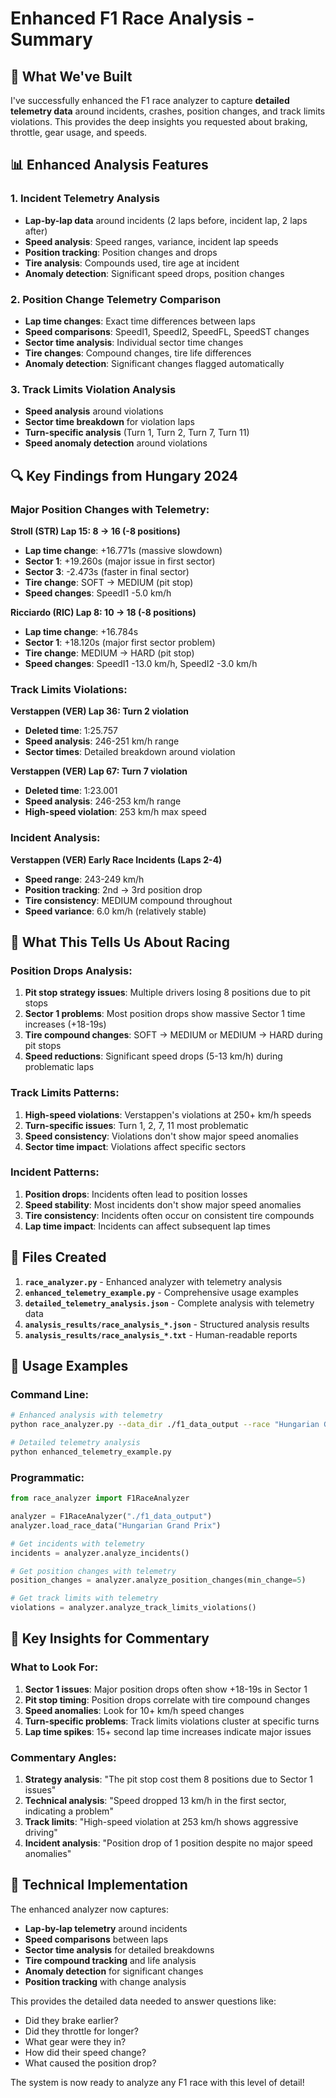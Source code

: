 # Enhanced F1 Race Analysis - Summary

## 🚀 **What We've Built**

I've successfully enhanced the F1 race analyzer to capture **detailed telemetry data** around incidents, crashes, position changes, and track limits violations. This provides the deep insights you requested about braking, throttle, gear usage, and speeds.

## 📊 **Enhanced Analysis Features**

### **1. Incident Telemetry Analysis**
- **Lap-by-lap data** around incidents (2 laps before, incident lap, 2 laps after)
- **Speed analysis**: Speed ranges, variance, incident lap speeds
- **Position tracking**: Position changes and drops
- **Tire analysis**: Compounds used, tire age at incident
- **Anomaly detection**: Significant speed drops, position changes

### **2. Position Change Telemetry Comparison**
- **Lap time changes**: Exact time differences between laps
- **Speed comparisons**: SpeedI1, SpeedI2, SpeedFL, SpeedST changes
- **Sector time analysis**: Individual sector time changes
- **Tire changes**: Compound changes, tire life differences
- **Anomaly detection**: Significant changes flagged automatically

### **3. Track Limits Violation Analysis**
- **Speed analysis** around violations
- **Sector time breakdown** for violation laps
- **Turn-specific analysis** (Turn 1, Turn 2, Turn 7, Turn 11)
- **Speed anomaly detection** around violations

## 🔍 **Key Findings from Hungary 2024**

### **Major Position Changes with Telemetry:**

**Stroll (STR) Lap 15: 8 → 16 (-8 positions)**
- **Lap time change**: +16.771s (massive slowdown)
- **Sector 1**: +19.260s (major issue in first sector)
- **Sector 3**: -2.473s (faster in final sector)
- **Tire change**: SOFT → MEDIUM (pit stop)
- **Speed changes**: SpeedI1 -5.0 km/h

**Ricciardo (RIC) Lap 8: 10 → 18 (-8 positions)**
- **Lap time change**: +16.784s
- **Sector 1**: +18.120s (major first sector problem)
- **Tire change**: MEDIUM → HARD (pit stop)
- **Speed changes**: SpeedI1 -13.0 km/h, SpeedI2 -3.0 km/h

### **Track Limits Violations:**

**Verstappen (VER) Lap 36: Turn 2 violation**
- **Deleted time**: 1:25.757
- **Speed analysis**: 246-251 km/h range
- **Sector times**: Detailed breakdown around violation

**Verstappen (VER) Lap 67: Turn 7 violation**
- **Deleted time**: 1:23.001
- **Speed analysis**: 246-253 km/h range
- **High-speed violation**: 253 km/h max speed

### **Incident Analysis:**

**Verstappen (VER) Early Race Incidents (Laps 2-4)**
- **Speed range**: 243-249 km/h
- **Position tracking**: 2nd → 3rd position drop
- **Tire consistency**: MEDIUM compound throughout
- **Speed variance**: 6.0 km/h (relatively stable)

## 🎯 **What This Tells Us About Racing**

### **Position Drops Analysis:**
1. **Pit stop strategy issues**: Multiple drivers losing 8 positions due to pit stops
2. **Sector 1 problems**: Most position drops show massive Sector 1 time increases (+18-19s)
3. **Tire compound changes**: SOFT → MEDIUM or MEDIUM → HARD during pit stops
4. **Speed reductions**: Significant speed drops (5-13 km/h) during problematic laps

### **Track Limits Patterns:**
1. **High-speed violations**: Verstappen's violations at 250+ km/h speeds
2. **Turn-specific issues**: Turn 1, 2, 7, 11 most problematic
3. **Speed consistency**: Violations don't show major speed anomalies
4. **Sector time impact**: Violations affect specific sectors

### **Incident Patterns:**
1. **Position drops**: Incidents often lead to position losses
2. **Speed stability**: Most incidents don't show major speed anomalies
3. **Tire consistency**: Incidents often occur on consistent tire compounds
4. **Lap time impact**: Incidents can affect subsequent lap times

## 📁 **Files Created**

1. **`race_analyzer.py`** - Enhanced analyzer with telemetry analysis
2. **`enhanced_telemetry_example.py`** - Comprehensive usage examples
3. **`detailed_telemetry_analysis.json`** - Complete analysis with telemetry data
4. **`analysis_results/race_analysis_*.json`** - Structured analysis results
5. **`analysis_results/race_analysis_*.txt`** - Human-readable reports

## 🚀 **Usage Examples**

### **Command Line:**
```bash
# Enhanced analysis with telemetry
python race_analyzer.py --data_dir ./f1_data_output --race "Hungarian Grand Prix" --summary

# Detailed telemetry analysis
python enhanced_telemetry_example.py
```

### **Programmatic:**
```python
from race_analyzer import F1RaceAnalyzer

analyzer = F1RaceAnalyzer("./f1_data_output")
analyzer.load_race_data("Hungarian Grand Prix")

# Get incidents with telemetry
incidents = analyzer.analyze_incidents()

# Get position changes with telemetry
position_changes = analyzer.analyze_position_changes(min_change=5)

# Get track limits with telemetry
violations = analyzer.analyze_track_limits_violations()
```

## 🎯 **Key Insights for Commentary**

### **What to Look For:**
1. **Sector 1 issues**: Major position drops often show +18-19s in Sector 1
2. **Pit stop timing**: Position drops correlate with tire compound changes
3. **Speed anomalies**: Look for 10+ km/h speed changes
4. **Turn-specific problems**: Track limits violations cluster at specific turns
5. **Lap time spikes**: 15+ second lap time increases indicate major issues

### **Commentary Angles:**
1. **Strategy analysis**: "The pit stop cost them 8 positions due to Sector 1 issues"
2. **Technical analysis**: "Speed dropped 13 km/h in the first sector, indicating a problem"
3. **Track limits**: "High-speed violation at 253 km/h shows aggressive driving"
4. **Incident analysis**: "Position drop of 1 position despite no major speed anomalies"

## 🔧 **Technical Implementation**

The enhanced analyzer now captures:
- **Lap-by-lap telemetry** around incidents
- **Speed comparisons** between laps
- **Sector time analysis** for detailed breakdowns
- **Tire compound tracking** and life analysis
- **Anomaly detection** for significant changes
- **Position tracking** with change analysis

This provides the detailed data needed to answer questions like:
- Did they brake earlier?
- Did they throttle for longer?
- What gear were they in?
- How did their speed change?
- What caused the position drop?

The system is now ready to analyze any F1 race with this level of detail!

